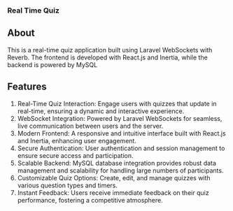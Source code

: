### Real Time Quiz

## About 
This is a real-time quiz application built using Laravel WebSockets with Reverb. The frontend is developed with React.js and Inertia, while the backend is powered by MySQL

## Features

1. Real-Time Quiz Interaction: Engage users with quizzes that update in real-time, ensuring a dynamic and interactive experience.
2. WebSocket Integration: Powered by Laravel WebSockets for seamless, live communication between users and the server.
3. Modern Frontend: A responsive and intuitive interface built with React.js and Inertia, enhancing user engagement.
4. Secure Authentication: User authentication and session management to ensure secure access and participation.
5. Scalable Backend: MySQL database integration provides robust data management and scalability for handling large numbers of participants.
6. Customizable Quiz Options: Create, edit, and manage quizzes with various question types and timers.
7. Instant Feedback: Users receive immediate feedback on their quiz performance, fostering a competitive atmosphere.
